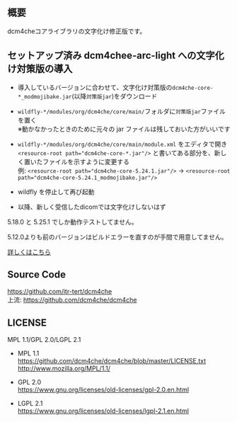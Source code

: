 ## 概要
dcm4cheコアライブラリの文字化け修正版です。  

## セットアップ済み dcm4chee-arc-light への文字化け対策版の導入

- 導入しているバージョンに合わせて、文字化け対策版の`dcm4che-core-*_modmojibake.jar`(以降`対策版jar`)をダウンロード  

- `wildfly-*/modules/org/dcm4che/core/main/`フォルダに`対策版jar`ファイルを置く  
※動かなかったときのために元々の jar ファイルは残しておいた方がいいです  

- `wildfly-*/modules/org/dcm4che/core/main/module.xml` をエディタで開き `<resource-root path="dcm4che-core-*.jar"/>` と書いてある部分を、新しく置いたファイルを示すように変更する  
例: `<resource-root path="dcm4che-core-5.24.1.jar"/>` → `<resource-root path="dcm4che-core-5.24.1_modmojibake.jar"/>`

- wildfly を停止して再び起動

- 以降、新しく受信したdicomでは文字化けしないはず

5.18.0 と 5.25.1 でしか動作テストしてません。

5.12.0よりも前のバージョンはビルドエラーを直すのが手間で用意してません。

[詳しくはこちら](https://itr-tert.github.io/note/2022-01--dcm4che.html)

## Source Code
https://github.com/itr-tert/dcm4che  
上流: https://github.com/dcm4che/dcm4che


## LICENSE
MPL 1.1/GPL 2.0/LGPL 2.1

* MPL 1.1  
https://github.com/dcm4che/dcm4che/blob/master/LICENSE.txt  
http://www.mozilla.org/MPL/1.1/  

* GPL 2.0  
https://www.gnu.org/licenses/old-licenses/gpl-2.0.en.html

* LGPL 2.1  
https://www.gnu.org/licenses/old-licenses/lgpl-2.1.en.html